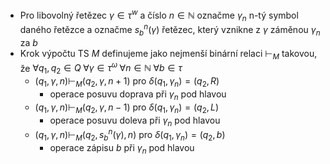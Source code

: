 - Pro libovolný řetězec $\gamma \in \tau^{w}$ a číslo $n \in \mathbb{N}$ označme $\gamma_{n}$ n-tý symbol daného řetězce a označme $s_{b}^{n}(\gamma)$ řetězec, který vznikne z $\gamma$ záměnou $\gamma_{n}$ za $b$
- Krok  výpočtu TS *M* definujeme jako nejmenší binární relaci $\vdash_{M}$ takovou, že $\forall q_{1}, q_{2} \in Q \; \forall \gamma \in \tau^{\omega} \; \forall n \in \mathbb{N} \; \forall b \in \tau$
	- $(q_{1}, \gamma, n) \vdash_{M} (q_{2}, \gamma, n+1)$ pro $\delta(q_{1}, \gamma_{n}) = (q_{2}, R)$
		- operace posuvu doprava při $\gamma_{n}$ pod hlavou
	- $(q_{1}, \gamma, n) \vdash_{M} (q_{2}, \gamma, n-1)$ pro $\delta(q_{1}, \gamma_{n}) = (q_{2}, L)$
		- operace posuvu doleva při $\gamma_{n}$ pod hlavou
	- $(q_{1}, \gamma, n) \vdash_{M} (q_{2}, s_{b}^{n}(\gamma), n)$ pro $\delta(q_{1}, \gamma_{n}) = (q_{2}, b)$
		- operace zápisu $b$ při $\gamma_{n}$ pod hlavou